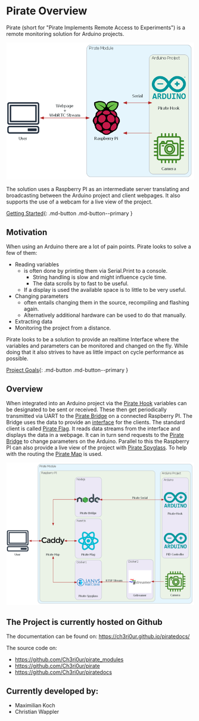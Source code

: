 # Pirate Overview

Pirate (short for "Pirate Implements Remote Access to Experiments") is a remote monitoring solution for Arduino projects.

<!-- perhaps add image with project ->arduino -> raspi -> website -->

<!-- logo? -->
![Architecture Overview](./attachment/pirate_overview.png)

The solution uses a Raspberry PI as an intermediate server translating and broadcasting between the Arduino project and client webpages. It also supports the use of a webcam for a live view of the project.

[Getting Started](firstrun.md){: .md-button .md-button--primary }

## Motivation

When using an Arduino there are a lot of pain points. Pirate looks to solve a few of them:

* Reading variables
    * is often done by printing them via Serial.Print to a console.
        * String handling is slow and might influence cycle time. 
        * The data scrolls by to fast to be useful.
    * If a display is used the available space is to little to be very useful.
* Changing parameters 
    * often entails changing them in the source, recompiling and flashing again.
    * Alternatively additional hardware can be used to do that manually.
* Extracting data
* Monitoring the project from a distance.

Pirate looks to be a solution to provide an realtime Interface where the variables and parameters can be monitored and changed on the fly. While doing that it also strives to have as little impact on cycle performance as possible.

[Project Goals](goals.md){: .md-button .md-button--primary }

## Overview
When integrated into an Arduino project via the [Pirate Hook](Pirate-Hook/00-hook.md) variables can be designated to be sent or received. These then get periodically transmitted via UART to the [Pirate Bridge](Pirate-Bridge/00-bridge.md) on a connected Raspberry PI. The Bridge uses the data to provide an [interface](Pirate-Bridge/client-facing-interface.md) for the clients. The standard client is called [Pirate Flag](Pirate-Flag/00-flag.md). It reads data streams from the interface and displays the data in a webpage. It can in turn send requests to the [Pirate Bridge](Pirate-Bridge/00-bridge.md) to change parameters on the Arduino. Parallel to this the Raspberry PI can also provide a live view of the project with [Pirate Spyglass](Pirate-Spyglass/00-spyglass.md). To help with the routing the [Pirate Map](Pirate-Map/00-map.md) is used.

![Architecture](./attachment/pirate_architecture.png)


## The Project is currently hosted on Github
The documentation can be found on: https://ch3ri0ur.github.io/piratedocs/

The source code on:
- https://github.com/Ch3ri0ur/pirate_modules
- https://github.com/Ch3ri0ur/pirate
- https://github.com/Ch3ri0ur/piratedocs



## Currently developed by:
- Maximilian Koch
- Christian Wappler


